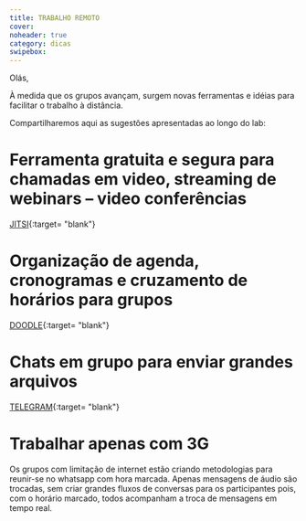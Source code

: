 ```yaml
---
title: TRABALHO REMOTO
cover: 
noheader: true
category: dicas
swipebox: 
---
```



Olás,

À medida que os grupos avançam, surgem novas ferramentas e idéias para facilitar o trabalho à distância.

Compartilharemos aqui as sugestões apresentadas ao longo do lab:


# Ferramenta gratuita e segura para chamadas em video, streaming de webinars – video conferências

[JITSI](https://meet.jit.si/){:target= "blank"}


# Organização de agenda, cronogramas e cruzamento de horários para grupos 

[DOODLE](https://doodle.com/pt_BR/){:target= "blank"}

  
# Chats em grupo para enviar grandes arquivos  

[TELEGRAM](https://web.telegram.org/#/login){:target= "blank"}


# Trabalhar apenas com 3G
Os grupos com limitação de internet estão criando metodologias para reunir-se no whatsapp com hora marcada.
Apenas mensagens de áudio são trocadas, sem criar grandes fluxos de conversas para os participantes pois, com o horário marcado, todos acompanham a troca de mensagens em tempo real.